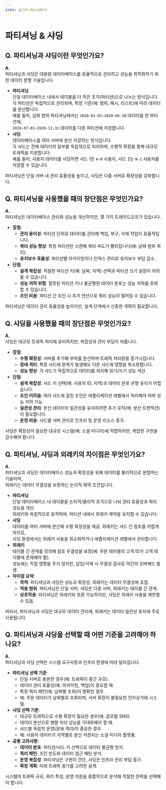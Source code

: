 ```yaml
---
icon: grid-dividers
---
```


# 파티셔닝 & 샤딩

## Q. 파티셔닝과 샤딩이란 무엇인가요?

**A.**\
파티셔닝과 샤딩은 대용량 데이터베이스를 효율적으로 관리하고 성능을 최적화하기 위한 데이터 분할 기술입니다.

* **파티셔닝**\
  단일 데이터베이스 내에서 테이블을 더 작은 조각(파티션)으로 나누는 방식입니다. \
  각 파티션은 독립적으로 관리되며, 특정 기준(예: 범위, 해시, 리스트)에 따라 데이터를 분산합니다. \
  예를 들어, 날짜 범위 파티셔닝에서는 `2020-01-01~2020-06-30` 데이터를 한 파티션에, \
  `2020-07-01~2020-12-31` 데이터를 다른 파티션에 저장합니다.
* **샤딩**\
  데이터베이스를 여러 서버에 분산 저장하는 방식입니다. \
  각 샤드는 전체 데이터의 일부를 독립적으로 처리하며, 수평적 확장을 통해 대규모 트래픽을 지원합니다. \
  예를 들어, 사용자 데이터를 샤딩하면 샤드 1은 `A-M` 사용자, 샤드 2는 `N-Z` 사용자를 저장할 수 있습니다.

파티셔닝은 단일 서버 내 관리 효율성을 높이고, 샤딩은 다중 서버로 확장성을 강화합니다.

## Q. 파티셔닝을 사용했을 때의 장단점은 무엇인가요?

**A.**\
파티셔닝은 데이터베이스 관리와 성능을 개선하지만, 몇 가지 트레이드오프가 있습니다.

* **장점**:
  * **관리 용이성**: 파티션 단위로 데이터를 관리해 백업, 복구, 삭제 작업이 효율적입니다.
  * **쿼리 성능 향상**: 특정 파티션만 스캔해 쿼리 속도가 빨라집니다(예: 날짜 범위 쿼리).
  * **유지보수 효율성**: 파티션별 아카이빙이나 인덱스 관리로 유지보수 부담 감소.
* **단점**:
  * **설계 복잡성**: 적절한 파티션 키(예: 날짜, 지역) 선택과 파티션 크기 설정이 어려울 수 있습니다.
  * **성능 저하 위험**: 잘못된 파티션 키나 불균형한 데이터 분포는 성능 저하를 초래할 수 있습니다.
  * **조인 비용**: 파티션 간 조인 시 추가 연산으로 쿼리 성능이 떨어질 수 있습니다.

파티셔닝은 데이터 관리 효율성을 높이지만, 설계 단계에서 신중한 계획이 필요합니다.

## Q. 샤딩을 사용했을 때의 장단점은 무엇인가요?

**A.**\
샤딩은 대규모 트래픽 처리에 유리하지만, 복잡성과 관리 부담이 따릅니다.

* **장점**:
  * **수평 확장성**: 서버를 추가해 부하를 분산하며 트래픽 처리량을 증가시킵니다.
  * **장애 격리**: 특정 샤드에 문제가 발생해도 다른 샤드에 영향을 최소화합니다.
  * **성능 향상**: 각 샤드가 독립적으로 데이터를 처리해 읽기/쓰기 성능 개선.
* **단점**:
  * **설계 복잡성**: 샤드 키 선택(예: 사용자 ID, 지역)과 데이터 분포 균형 유지가 어렵습니다.
  * **조인 어려움**: 여러 샤드에 걸친 조인은 애플리케이션 레벨에서 처리해야 하며 성능 저하 가능.
  * **일관성 관리**: 분산 데이터의 일관성을 유지하려면 추가 로직(예: 분산 트랜잭션)이 필요합니다.
  * **운영 비용**: 샤드별 서버 관리로 인프라 및 운영 리소스 증가.

샤딩은 확장성이 필요한 대규모 시스템(예: 소셜 미디어)에 적합하지만, 복잡한 구현을 감수해야 합니다.

## Q. 파티셔닝, 샤딩과 외래키의 차이점은 무엇인가요?

**A.**\
파티셔닝과 샤딩은 데이터베이스 성능과 확장성을 위해 데이터를 물리적으로 분할하는 기술이며, \
외래키는 데이터 무결성을 보장하는 논리적 제약 조건입니다.

* **파티셔닝**\
  단일 데이터베이스 내 테이블을 논리적/물리적 조각으로 나눠 관리 효율성과 쿼리 성능을 개선. \
  외래키와 독립적으로 동작하며, 파티션 내에서 외래키 제약을 유지할 수 있습니다.
* **샤딩** \
  데이터를 여러 서버에 분산해 수평 확장성을 제공. 외래키는 샤드 간 참조를 어렵게 하므로, \
  샤딩 환경에서는 외래키 사용을 최소화하거나 애플리케이션 레벨에서 관리합니다.
* **외래키**\
  테이블 간 관계를 정의해 참조 무결성을 보장(예: 주문 테이블의 고객 ID가 고객 테이블에 존재해야 함). \
  성능에는 직접 영향을 주지 않지만, 삽입/삭제 시 무결성 검사로 약간의 오버헤드 발생.
* **차이점 요약**:
  * **목적**: 파티셔닝과 샤딩은 성능과 확장성, 외래키는 데이터 무결성에 초점.
  * **적용 범위**: 파티셔닝은 단일 서버, 샤딩은 다중 서버, 외래키는 테이블 간 관계.
  * **상호작용**: 파티셔닝은 외래키와 호환 가능하지만, 샤딩은 외래키 사용을 제한할 수 있음.

따라서, 파티셔닝과 샤딩은 대규모 데이터 관리에, 외래키는 데이터 일관성 유지에 주로 사용됩니다.

## Q. 파티셔닝과 샤딩을 선택할 때 어떤 기준을 고려해야 하나요?

**A.**\
파티셔닝과 샤딩 선택은 시스템 요구사항과 인프라 환경에 따라 달라집니다.

* **파티셔닝 선택 기준**:
  * 단일 서버로 충분한 경우(예: 트래픽이 중간 규모).
  * 데이터 관리 효율성(예: 아카이빙, 백업)이 중요할 때.
  * 특정 쿼리 패턴(예: 날짜별 조회)이 명확한 경우.
  * 예: 주문 데이터가 날짜별로 조회되며, 서버 확장이 불필요한 전자상거래 시스템.
* **샤딩 선택 기준**:
  * 대규모 트래픽으로 수평 확장이 필요한 경우(예: 글로벌 SNS).
  * 데이터 분산으로 병렬 처리 성능을 극대화해야 할 때.
  * 샤드별 독립적 운영(장애 격리)이 중요한 경우.
  * 예: 사용자 데이터가 지역별로 분산 저장되는 소셜 미디어 플랫폼.
* **공통 고려사항**:
  * **데이터 분포**: 파티션/샤드 키 선택으로 데이터 불균형 방지.
  * **쿼리 패턴**: 조인 빈도와 데이터 접근 패턴 분석.
  * **운영 복잡성**: 파티셔닝은 구현이 간단, 샤딩은 인프라 관리 부담 증가.
  * **확장 계획**: 미래 트래픽 증가를 고려한 설계.

시스템의 트래픽 규모, 쿼리 특성, 운영 자원을 종합적으로 분석해 적절한 전략을 선택해야 합니다.
